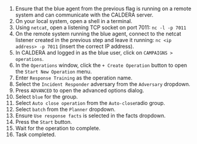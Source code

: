 1. Ensure that the blue agent from the previous flag is running on a remote system
   and can communicate with the CALDERA server.
1. On your local system, open a shell in a terminal.
1. Using `netcat`, open a listening TCP socket on port 7011: `nc -l -p 7011`
1. On the remote system running the blue agent, connect to the netcat listener created in the previous step and leave it running: `nc <ip address> -p 7011` (insert the correct IP address).
1. In CALDERA and logged in as the blue user, click on `CAMPAIGNS > operations`.
1. In the `Operations` window, click the `+ Create Operation` button to open the `Start New Operation` menu.
1. Enter `Response Training` as the operation name.
1. Select the `Incident Responder` adversary from the `Adversary` dropdown.
1. Press `ADVANCED` to open the advanced options dialog.
1. Select `blue` for the group.
1. Select `Auto close operation` from the `Auto-close`radio group.
1. Select `batch` from the `Planner` dropdown.
1. Ensure `Use response facts` is selected in the facts dropdown.
1. Press the `Start` button.
1. Wait for the operation to complete.
1. Task completed.